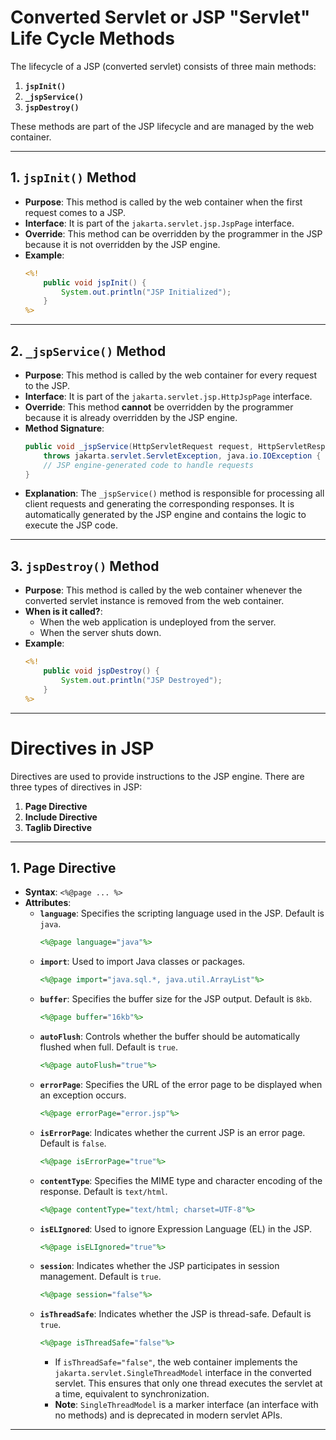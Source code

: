 # Converted Servlet or JSP "Servlet" Life Cycle Methods

The lifecycle of a JSP (converted servlet) consists of three main methods:

1. **`jspInit()`**
2. **`_jspService()`**
3. **`jspDestroy()`**

These methods are part of the JSP lifecycle and are managed by the web container.

---

## 1. `jspInit()` Method

- **Purpose**: This method is called by the web container when the first request comes to a JSP.
- **Interface**: It is part of the `jakarta.servlet.jsp.JspPage` interface.
- **Override**: This method can be overridden by the programmer in the JSP because it is not overridden by the JSP engine.
- **Example**:
  ```jsp
  <%!
      public void jspInit() {
          System.out.println("JSP Initialized");
      }
  %>
  ```

---

## 2. `_jspService()` Method

- **Purpose**: This method is called by the web container for every request to the JSP.
- **Interface**: It is part of the `jakarta.servlet.jsp.HttpJspPage` interface.
- **Override**: This method **cannot** be overridden by the programmer because it is already overridden by the JSP engine.
- **Method Signature**:
  ```java
  public void _jspService(HttpServletRequest request, HttpServletResponse response)
      throws jakarta.servlet.ServletException, java.io.IOException {
      // JSP engine-generated code to handle requests
  }
  ```
- **Explanation**: The `_jspService()` method is responsible for processing all client requests and generating the corresponding responses. It is automatically generated by the JSP engine and contains the logic to execute the JSP code.

---

## 3. `jspDestroy()` Method

- **Purpose**: This method is called by the web container whenever the converted servlet instance is removed from the web container.
- **When is it called?**:
    - When the web application is undeployed from the server.
    - When the server shuts down.
- **Example**:
  ```jsp
  <%!
      public void jspDestroy() {
          System.out.println("JSP Destroyed");
      }
  %>
  ```

---

# Directives in JSP

Directives are used to provide instructions to the JSP engine. There are three types of directives in JSP:

1. **Page Directive**
2. **Include Directive**
3. **Taglib Directive**

---

## 1. Page Directive

- **Syntax**: `<%@page ... %>`
- **Attributes**:
    - **`language`**: Specifies the scripting language used in the JSP. Default is `java`.
      ```jsp
      <%@page language="java"%>
      ```
    - **`import`**: Used to import Java classes or packages.
      ```jsp
      <%@page import="java.sql.*, java.util.ArrayList"%>
      ```
    - **`buffer`**: Specifies the buffer size for the JSP output. Default is `8kb`.
      ```jsp
      <%@page buffer="16kb"%>
      ```
    - **`autoFlush`**: Controls whether the buffer should be automatically flushed when full. Default is `true`.
      ```jsp
      <%@page autoFlush="true"%>
      ```
    - **`errorPage`**: Specifies the URL of the error page to be displayed when an exception occurs.
      ```jsp
      <%@page errorPage="error.jsp"%>
      ```
    - **`isErrorPage`**: Indicates whether the current JSP is an error page. Default is `false`.
      ```jsp
      <%@page isErrorPage="true"%>
      ```
    - **`contentType`**: Specifies the MIME type and character encoding of the response. Default is `text/html`.
      ```jsp
      <%@page contentType="text/html; charset=UTF-8"%>
      ```
    - **`isELIgnored`**: Used to ignore Expression Language (EL) in the JSP.
      ```jsp
      <%@page isELIgnored="true"%>
      ```
    - **`session`**: Indicates whether the JSP participates in session management. Default is `true`.
      ```jsp
      <%@page session="false"%>
      ```
    - **`isThreadSafe`**: Indicates whether the JSP is thread-safe. Default is `true`.
      ```jsp
      <%@page isThreadSafe="false"%>
      ```
        - If `isThreadSafe="false"`, the web container implements the `jakarta.servlet.SingleThreadModel` interface in the converted servlet. This ensures that only one thread executes the servlet at a time, equivalent to synchronization.
        - **Note**: `SingleThreadModel` is a marker interface (an interface with no methods) and is deprecated in modern servlet APIs.

---